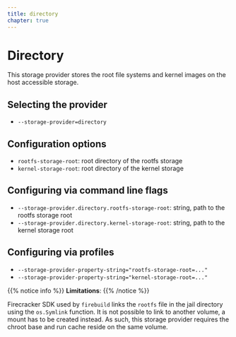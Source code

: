 ```yaml
---
title: directory
chapter: true
---
```


# Directory

This storage provider stores the root file systems and kernel images on the host accessible storage.

## Selecting the provider

- `--storage-provider=directory`

## Configuration options

- `rootfs-storage-root`: root directory of the rootfs storage
- `kernel-storage-root`: root directory of the kernel storage

## Configuring via command line flags

- `--storage-provider.directory.rootfs-storage-root`: string, path to the rootfs storage root
- `--storage-provider.directory.kernel-storage-root`: string, path to the kernel storage root

## Configuring via profiles

- `--storage-provider-property-string="rootfs-storage-root=..."`
- `--storage-provider-property-string="kernel-storage-root=..."`

{{% notice info %}}
<strong>Limitations</strong>:
{{% /notice %}}

Firecracker SDK used by `firebuild` links the `rootfs` file in the jail directory using the `os.Symlink` function. It is not possible to link to another volume, a mount has to be created instead. As such, this storage provider requires the chroot base and run cache reside on the same volume.
